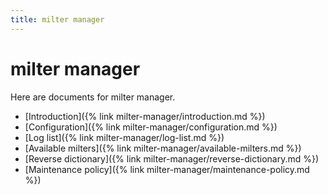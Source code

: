 ```yaml
---
title: milter manager
---
```


# milter manager

Here are documents for milter manager.

* [Introduction]({% link milter-manager/introduction.md %})
* [Configuration]({% link milter-manager/configuration.md %})
* [Log list]({% link milter-manager/log-list.md %})
* [Available milters]({% link milter-manager/available-milters.md %})
* [Reverse dictionary]({% link milter-manager/reverse-dictionary.md %})
* [Maintenance policy]({% link milter-manager/maintenance-policy.md %})
<!-- * [Performance]({% link milter-manager/performance.md %}) -->
